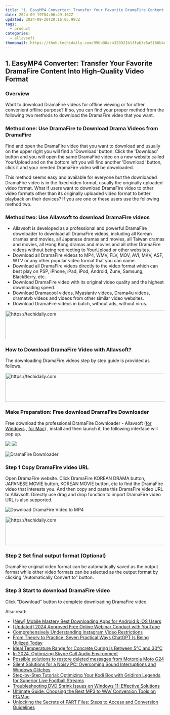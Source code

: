 ```yaml
---
title: "1. EasyMP4 Converter: Transfer Your Favorite DramaFire Content Into High-Quality Video Format"
date: 2024-09-19T04:06:49.162Z
updated: 2024-09-20T20:16:05.993Z
tags:
  - product
categories:
  - allavsoft
thumbnail: https://thmb.techidaily.com/99bb08ac4320921b1ffab3e5a5166b4c117aac2cf8ab3a2d0b2277eb6b26d486.jpg
---
```


## 1. EasyMP4 Converter: Transfer Your Favorite DramaFire Content Into High-Quality Video Format

### Overview

Want to download DramaFire videos for offline viewing or for other convenient offline purpose? If so, you can find your proper method from the following two methods to download the DramaFire video that you want.

### Method one: Use DramaFire to Download Drama Videos from DramaFire

Find and open the DramaFire video that you want to download and usually on the upper right you will find a 'Download' button. Click the 'Download' button and you will open the same DramaFire video on a new website called YourUpload and on the bottom left you will find another 'Download' button, click it and your needed DramaFire video will be downloaded.

This method seems easy and available for everyone but the downloaded DramaFire video is in the fixed video format, usually the originally uploaded video format. What if users want to download DramaFire video to other video formats other than its originally uploaded video format to better playback on their devices? If you are one or these users use the following method two.

### Method two: Use Allavsoft to download DramaFire videos

* Allavsoft is developed as a professional and powerful DramaFire downloader to download all DramaFire videos, including all Korean dramas and movies, all Japanese dramas and movies, all Taiwan dramas and movies, all Hong Kong dramas and movies and all other DramaFire videos without being redirecting to YourUpload or other websites.
* Download all DramaFire videos to MP4, WMV, FLV, MOV, AVI, MKV, ASF, WTV or any other popular video format that you can name.
* Download all DramaFire videos directly to the video format which can best play on PSP, iPhone, iPad, iPod, Android, Zune, Samsung, BlackBerry, etc.
* Download DramaFire video with its original video quality and the highest downloading speed.
* Download Dramacool videos, Myasiantv videos, Drama4u videos, dramatvb videos and videos from other similar video websites.
* Download DramaFire videos in batch, without ads, without virus.

<!-- affiliate ads begin -->
<a href="https://appsumo.8odi.net/c/5597632/2037335/7443" target="_top" id="2037335">
  <img src="//a.impactradius-go.com/display-ad/7443-2037335" border="0" alt="https://techidaily.com" width="728" height="90"/>
</a>
<img height="0" width="0" src="https://appsumo.8odi.net/i/5597632/2037335/7443" style="position:absolute;visibility:hidden;" border="0" />
<!-- affiliate ads end -->

### How to Download DramaFire Video with Allavsoft?

The downloading DramaFire videos step by step guide is provided as follows.

<!-- affiliate ads begin -->
<a href="https://zebaoaffiliateprogram.pxf.io/c/5597632/2137976/21526" target="_top" id="2137976">
  <img src="//a.impactradius-go.com/display-ad/21526-2137976" border="0" alt="https://techidaily.com" width="728" height="90"/>
</a>
<img height="0" width="0" src="https://zebaoaffiliateprogram.pxf.io/i/5597632/2137976/21526" style="position:absolute;visibility:hidden;" border="0" />
<!-- affiliate ads end -->

### Make Preparation: Free download DramaFire Downloader

Free download the professional DramaFire Downloader - Allavsoft ([for Windows](https://tools.techidaily.com/allavsoft/products/) , [for Mac](https://tools.techidaily.com/allavsoft/products/)) , install and then launch it, the following interface will pop up.

[![](https://www.allavsoft.com/how-to/../images/how-to/free-download-win.jpg)](https://tools.techidaily.com/allavsoft/products/) [![](https://www.allavsoft.com/how-to/../images/how-to/free-download-mac.jpg)](https://tools.techidaily.com/allavsoft/products/)

![DramaFire Downloader](https://www.allavsoft.com/how-to/../images/allavsoft/screen-shot-600.jpg)

### Step 1 Copy DramaFire video URL

Open DramaFire website. Click DramaFire KOREAN DRAMA button, JAPANESE MOVIE button, KOREAN MOVIE button, etc to find the DramaFire video that interests you. And then copy and paste this DramaFire video URL to Allavsoft. Directly use drag and drop function to import DramaFire video URL is also supported.

![Download DramaFire Video to MP4](https://www.allavsoft.com/how-to/../images/how-to/download-rtmp-video/download-rtmp-video.jpg)

<!-- affiliate ads begin -->
<a href="https://appsumo.8odi.net/c/5597632/2144310/7443" target="_top" id="2144310">
  <img src="//a.impactradius-go.com/display-ad/7443-2144310" border="0" alt="https://techidaily.com" width="728" height="90"/>
</a>
<img height="0" width="0" src="https://appsumo.8odi.net/i/5597632/2144310/7443" style="position:absolute;visibility:hidden;" border="0" />
<!-- affiliate ads end -->

### Step 2 Set final output format (Optional)

DramaFire original video format can be automatically saved as the output format while other video formats can be selected as the output format by clicking "Automatically Convert to" button.

### Step 3 Start to download DramaFire video

Click "Download" button to complete downloading DramaFire video.

<ins class="adsbygoogle"
     style="display:block"
     data-ad-format="autorelaxed"
     data-ad-client="ca-pub-7571918770474297"
     data-ad-slot="1223367746"></ins>

<ins class="adsbygoogle"
     style="display:block"
     data-ad-client="ca-pub-7571918770474297"
     data-ad-slot="8358498916"
     data-ad-format="auto"
     data-full-width-responsive="true"></ins>

<span class="atpl-alsoreadstyle">Also read:</span>
<div><ul>
<li><a href="https://facebook-video-share.techidaily.com/new-mobile-mastery-best-downloading-apps-for-android-and-ios-users/"><u>[New] Mobile Mastery Best Downloading Apps for Android & iOS Users</u></a></li>
<li><a href="https://eaxpv-info.techidaily.com/updated-2024-approved-free-online-webinar-conduct-with-youtube/"><u>[Updated] 2024 Approved Free Online Webinar Conduct with YouTube</u></a></li>
<li><a href="https://instagram-clips.techidaily.com/comprehensively-understanding-instagram-video-restrictions/"><u>Comprehensively Understanding Instagram Video Restrictions</u></a></li>
<li><a href="https://tech-haven.techidaily.com/from-theory-to-practice-seven-practical-ways-chatgpt-is-being-utilized-today/"><u>From Theory to Practice: Seven Practical Ways ChatGPT Is Being Utilized Today</u></a></li>
<li><a href="https://win-amazing.techidaily.com/1722965380305-ideal-temperature-range-for-concrete-curing-is-between-5c-and-30c/"><u>Ideal Temperature Range for Concrete Curing Is Between 5°C and 30°C</u></a></li>
<li><a href="https://screen-sharing-recording.techidaily.com/in-2024-optimizing-skype-call-audio-environment/"><u>In 2024, Optimizing Skype Call Audio Environment</u></a></li>
<li><a href="https://review-topics.techidaily.com/possible-solutions-to-restore-deleted-messages-from-motorola-moto-g24-by-fonelab-android-recover-messages/"><u>Possible solutions to restore deleted messages from Motorola Moto G24</u></a></li>
<li><a href="https://sound-issues.techidaily.com/silent-solutions-for-a-noisy-pc-overcoming-sound-interruptions-and-windows-glitches/"><u>Silent Solutions for a Noisy PC: Overcoming Sound Interruptions and Windows Glitches</u></a></li>
<li><a href="https://win-bits.techidaily.com/step-by-step-tutorial-optimizing-your-kodi-box-with-gridiron-legends-for-superior-live-football-streams/"><u>Step-by-Step Tutorial: Optimizing Your Kodi Box with Gridiron Legends for Superior Live Football Streams</u></a></li>
<li><a href="https://win-bits.techidaily.com/troubleshooting-dvd-shrink-issues-on-windows-11-effective-solutions/"><u>Troubleshooting DVD Shrink Issues on Windows 11: Effective Solutions</u></a></li>
<li><a href="https://win-bits.techidaily.com/ultimate-guide-choosing-the-best-mp3-to-wav-conversion-tools-on-pcmac/"><u>Ultimate Guide: Choosing the Best MP3 to WAV Conversion Tools on PC/Mac</u></a></li>
<li><a href="https://win-bits.techidaily.com/unlocking-the-secrets-of-part-files-steps-to-access-and-conversion-guidelines/"><u>Unlocking the Secrets of PART Files: Steps to Access and Conversion Guidelines</u></a></li>
</ul></div>

